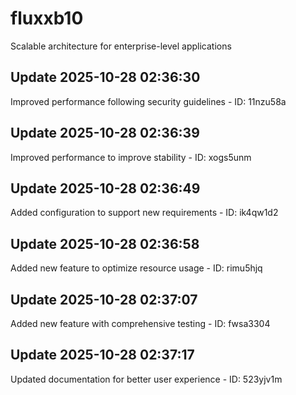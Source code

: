 # fluxxb10
Scalable architecture for enterprise-level applications

## Update 2025-10-28 02:36:30
Improved performance following security guidelines - ID: 11nzu58a


## Update 2025-10-28 02:36:39
Improved performance to improve stability - ID: xogs5unm


## Update 2025-10-28 02:36:49
Added configuration to support new requirements - ID: ik4qw1d2


## Update 2025-10-28 02:36:58
Added new feature to optimize resource usage - ID: rimu5hjq


## Update 2025-10-28 02:37:07
Added new feature with comprehensive testing - ID: fwsa3304


## Update 2025-10-28 02:37:17
Updated documentation for better user experience - ID: 523yjv1m

